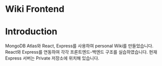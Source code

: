 # Wiki Frontend

# Introduction
MongoDB Atlas와 React, Express를 사용하여 personal Wiki를 만들었습니다.
React와 Express를 연동하여 각각 프론트엔드-백엔드 구조를 실습하였습니다.
현재 Express 서버는 Private 저장소에 위치해 있습니다.
